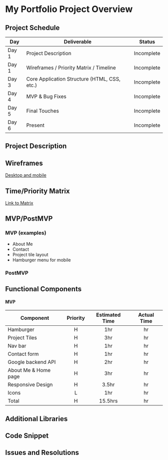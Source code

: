 # My Portfolio Project Overview

## Project Schedule

|  Day | Deliverable | Status
|---|---| ---|
|Day 1| Project Description | Incomplete
|Day 1| Wireframes / Priority Matrix / Timeline | Incomplete
|Day 3| Core Application Structure (HTML, CSS, etc.) | Incomplete
|Day 4| MVP & Bug Fixes | Incomplete
|Day 5| Final Touches | Incomplete
|Day 6| Present | Incomplete

## Project Description

## Wireframes

[Desktop and mobile](https://imgur.com/a/jWNrnMc)

## Time/Priority Matrix

[Link to Matrix](https://imgur.com/a/EmsmBci)

## MVP/PostMVP

### MVP (examples)

* About Me
* Contact
* Project tile layout
* Hamburger menu for mobile


### PostMVP

## Functional Components

#### MVP
| Component | Priority | Estimated Time | Actual Time |
| --- | :---: |  :---: | :---: |
| Hamburger | H | 1hr | hr |
| Project Tiles | H | 3hr | hr |
| Nav bar | H | 1hr | hr |
| Contact form | H | 1hr | hr |
| Google backend API | H | 2hr | hr |
| About Me & Home page | H | 3hr | hr |
| Responsive Design | H | 3.5hr | hr |
| Icons | L | 1hr | hr |
| Total | H | 15.5hrs | hr |



## Additional Libraries

## Code Snippet

## Issues and Resolutions

